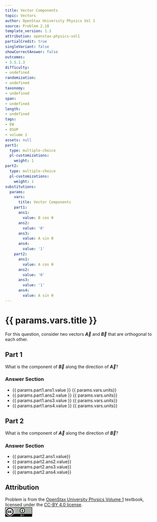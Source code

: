 ```yaml
---
title: Vector Components
topic: Vectors
author: OpenStax University Physics Vol 1
source: Problem 2.18
template_version: 1.3
attribution: openstax-physics-vol1
partialCredit: true
singleVariant: false
showCorrectAnswer: false
outcomes:
- 3.5.1.3
difficulty:
- undefined
randomization:
- undefined
taxonomy:
- undefined
span:
- undefined
length:
- undefined
tags:
- EW
- OSUP
- volume 1
assets: null
part1:
  type: multiple-choice
  pl-customizations:
    weight: 1
part2:
  type: multiple-choice
  pl-customizations:
    weight: 1
substitutions:
  params:
    vars:
      title: Vector Components
    part1:
      ans1:
        value: B cos θ
      ans2:
        value: '0'
      ans3:
        value: A sin θ
      ans4:
        value: '1'
    part2:
      ans1:
        value: A cos θ
      ans2:
        value: '0'
      ans3:
        value: '1'
      ans4:
        value: A sin θ
---
```

# {{ params.vars.title }}
For this question, consider two vectors **$\vec{A}$** and **$\vec{B}$** that are orthogonal to each other.

## Part 1

What is the component of **$\vec{B}$** along the direction of **$\vec{A}$**?

### Answer Section

- {{ params.part1.ans1.value }} {{ params.vars.units}}
- {{ params.part1.ans2.value }} {{ params.vars.units}}
- {{ params.part1.ans3.value }} {{ params.vars.units}}
- {{ params.part1.ans4.value }} {{ params.vars.units}}

## Part 2

What is the component of **$\vec{A}$** along the direction of **$\vec{B}$**?

### Answer Section

- {{ params.part2.ans1.value}}
- {{ params.part2.ans2.value}}
- {{ params.part2.ans3.value}}
- {{ params.part2.ans4.value}}

## Attribution

Problem is from the [OpenStax University Physics Volume 1](https://openstax.org/details/books/university-physics-volume-1) textbook, licensed under the [CC-BY 4.0 license](https://creativecommons.org/licenses/by/4.0/).<br>![Image representing the Creative Commons 4.0 BY license.](https://raw.githubusercontent.com/firasm/bits/master/by.png)